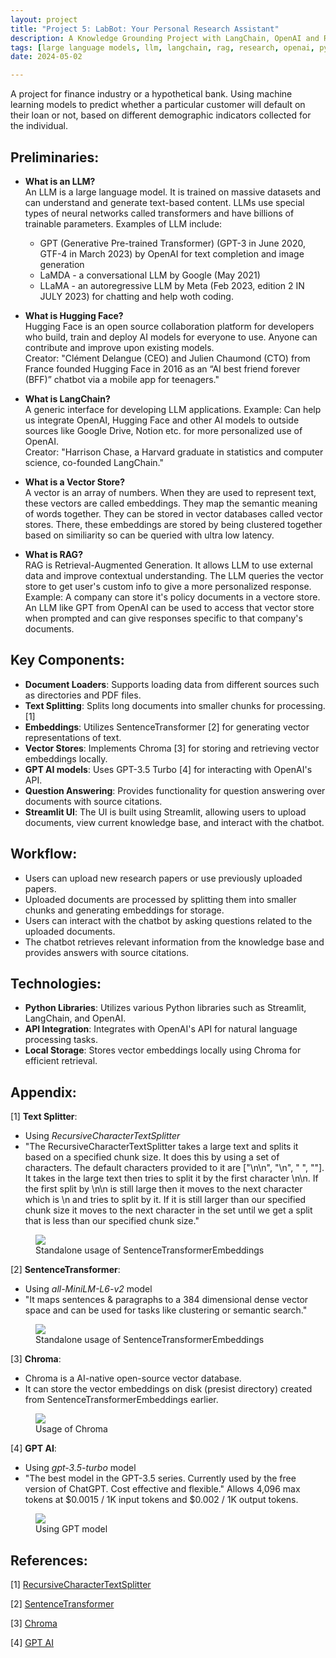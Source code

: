 ```yaml
---
layout: project
title: "Project 5: LabBot: Your Personal Research Assistant"
description: A Knowledge Grounding Project with LangChain, OpenAI and RAG
tags: [large language models, llm, langchain, rag, research, openai, python, streamlit]
date: 2024-05-02

---
```


A project for finance industry or a hypothetical bank. Using machine learning models to predict whether a particular customer will default on their loan or not, based on different demographic indicators collected for the individual.


## Preliminaries:  

- **What is an LLM?**  
An LLM is a large language model. It is trained on massive datasets and can understand and generate text-based content. LLMs use special types of neural networks called transformers and have billions of trainable parameters. Examples of LLM include:
    + GPT (Generative Pre-trained Transformer) (GPT-3 in June 2020, GTF-4 in March 2023) by OpenAI for text completion and image generation
    + LaMDA - a conversational LLM by Google (May 2021)
    + LLaMA - an autoregressive LLM by Meta (Feb 2023, edition 2 IN JULY 2023) for chatting and help woth coding.  

- **What is Hugging Face?**  
Hugging Face is an open source collaboration platform for developers who build, train and deploy AI models for everyone to use. Anyone can contribute and improve upon existing models.<br/>  Creator: "Clément Delangue (CEO) and Julien Chaumond (CTO) from France founded Hugging Face in 2016 as an “AI best friend forever (BFF)” chatbot via a mobile app for teenagers."  

- **What is LangChain?**  
A generic interface for developing LLM applications. Example: Can help us integrate OpenAI, Hugging Face and other AI models to outside sources like Google Drive, Notion etc. for more personalized use of OpenAI.<br/>  Creator: "Harrison Chase, a Harvard graduate in statistics and computer science, co-founded LangChain."  


- **What is a Vector Store?**  
A vector is an array of numbers. When they are used to represent text, these vectors are called embeddings. They map the semantic meaning of words together. They can be stored in vector databases called vector stores. There, these embeddings are stored by being clustered together based on similiarity so can be queried with ultra low latency.  

- **What is RAG?**  
RAG is Retrieval-Augmented Generation. It allows LLM to use external data and improve contextual understanding. The LLM queries the vector store to get user's custom info to give a more personalized response. Example: A company can store it's policy documents in a vectore store. An LLM like GPT from OpenAI can be used to access that vector store when prompted and can give responses specific to that company's documents.       


## Key Components:  

- **Document Loaders**: Supports loading data from different sources such as directories and PDF files.  
- **Text Splitting**: Splits long documents into smaller chunks for processing. [1]  
- **Embeddings**: Utilizes SentenceTransformer [2] for generating vector representations of text.    
- **Vector Stores**: Implements Chroma [3] for storing and retrieving vector embeddings locally.  
- **GPT AI models**: Uses GPT-3.5 Turbo [4] for interacting with OpenAI's API.  
- **Question Answering**: Provides functionality for question answering over documents with source citations.  
- **Streamlit UI**: The UI is built using Streamlit, allowing users to upload documents, view current knowledge base, and interact with the chatbot.  


## Workflow:  

- Users can upload new research papers or use previously uploaded papers.  
- Uploaded documents are processed by splitting them into smaller chunks and generating embeddings for storage.  
- Users can interact with the chatbot by asking questions related to the uploaded documents.  
- The chatbot retrieves relevant information from the knowledge base and provides answers with source citations.  

## Technologies:  

- **Python Libraries**: Utilizes various Python libraries such as Streamlit, LangChain, and OpenAI.  
- **API Integration**: Integrates with OpenAI's API for natural language processing tasks.  
- **Local Storage**: Stores vector embeddings locally using Chroma for efficient retrieval.  

## Appendix:

[1] **Text Splitter**:  
- Using *RecursiveCharacterTextSplitter*
- "The RecursiveCharacterTextSplitter takes a large text and splits it based on a specified chunk size. It does this by using a set of characters. The default characters provided to it are ["\n\n", "\n", " ", ""]. It takes in the large text then tries to split it by the first character \n\n. If the first split by \n\n is still large then it moves to the next character which is \n and tries to split by it. If it is still larger than our specified chunk size it moves to the next character in the set until we get a split that is less than our specified chunk size."

<figure>
    <img src="{{site.baseurl}}/assets/project_5_image_1.png">
    <figcaption>Standalone usage of SentenceTransformerEmbeddings</a></figcaption>
</figure>  

[2] **SentenceTransformer**:  
- Using *all-MiniLM-L6-v2* model
- "It maps sentences & paragraphs to a 384 dimensional dense vector space and can be used for tasks like clustering or semantic search."

<figure>
    <img src="{{site.baseurl}}/assets/project_5_image_2.png">
    <figcaption>Standalone usage of SentenceTransformerEmbeddings</a></figcaption>
</figure>  

[3] **Chroma**:  
- Chroma is a AI-native open-source vector database.  
- It can store the vector embeddings on disk (presist directory) created from SentenceTransformerEmbeddings earlier.  

<figure>
    <img src="{{site.baseurl}}/assets/project_5_image_3.png">
    <figcaption>Usage of Chroma</a></figcaption>
</figure>  

[4] **GPT AI**:  
- Using *gpt-3.5-turbo* model
- "The best model in the GPT-3.5 series. Currently used by the free version of ChatGPT. Cost effective and flexible." Allows 4,096 max tokens at $0.0015 / 1K input tokens and $0.002 / 1K output tokens.  

<figure>
    <img src="{{site.baseurl}}/assets/project_5_image_4.png">
    <figcaption>Using GPT model</a></figcaption>
</figure> 



## References:

[1] [RecursiveCharacterTextSplitter](https://dev.to/eteimz/understanding-langchains-recursivecharactertextsplitter-2846)    

[2] [SentenceTransformer](https://huggingface.co/sentence-transformers/all-MiniLM-L6-v2)    

[3] [Chroma](https://python.langchain.com/docs/integrations/vectorstores/chroma/
)  

[4] [GPT AI](https://www.pluralsight.com/resources/blog/data/ai-gpt-models-differences
)  
